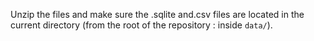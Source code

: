 Unzip the files and make sure the .sqlite and.csv files are located in the current directory (from the root of the repository : inside `data/`).

